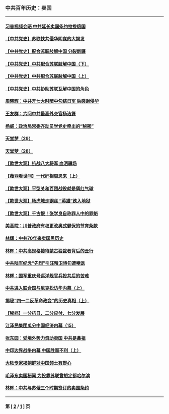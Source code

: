 ### 中共百年历史：卖国
---
#### [习普视频会晤 中共延长卖国条约拉拢俄国](../../pages/nf1176117/n13060971.md?12060430) 
#### [【中共党史】苏联扶共侵华阴谋的大揭发](../../pages/nf1176117/n13056050.md?12060430) 
#### [【中共党史】配合苏联肢解中国 分裂新疆](../../pages/nf1176117/n13040700.md?12060430) 
#### [【中共党史】中共配合苏联肢解中国（下）](../../pages/nf1176117/n13035660.md?12060430) 
#### [【中共党史】中共配合苏联肢解中国（上）](../../pages/nf1176117/n13030262.md?12060430) 
#### [【中共党史】中共协助苏联瓦解中国的角色](../../pages/nf1176117/n13018109.md?12060430) 
#### [周晓辉：中共开七大时暗中勾结日军 后感谢侵华](../../pages/nf1176117/n12921960.md?12060430) 
#### [王友群：六问中共最高外交官杨洁篪](../../pages/nf1176117/n12836495.md?12060430) 
#### [杨威：政治局常委齐动员学党史牵出的“秘密”](../../pages/nf1176117/n12764642.md?12060430) 
#### [天堂梦（29）](../../pages/nf1176117/n12408465.md?12060430) 
#### [天堂梦（28）](../../pages/nf1176117/n12408309.md?12060430) 
#### [【欺世大观】抗战八大将军 血洒疆场](../../pages/nf1176117/n12357044.md?12060430) 
#### [【薇羽看世间】一代奸相周恩来（上）](../../pages/nf1176117/n12401109.md?12060430) 
#### [【欺世大观】平型关和百团战役就是俩红气球](../../pages/nf1176117/n12359157.md?12060430) 
#### [【欺世大观】杨虎城走钢丝 “英雄”跌入地狱](../../pages/nf1176117/n12358840.md?12060430) 
#### [【欺世大观】千古恨！张学良自称罪人中的罪魁](../../pages/nf1176117/n12358629.md?12060430) 
#### [美高院：川普政府有权更改奥式健保的节育条款](../../pages/nf1176117/n12242171.md?12060430) 
#### [林辉：中共70年来卖国黑历史](../../pages/nf1176117/n11552181.md?12060430) 
#### [林辉：中共高规格接待蒙古独裁者背后的丑行](../../pages/nf1176117/n11225005.md?12060430) 
#### [中共陆军纪念“先烈”引汪精卫诗句遭嘲讽](../../pages/nf1176117/n11153345.md?12060430) 
#### [林辉：国军重庆号巡洋舰官兵投共后的苦难](../../pages/nf1176117/n10997801.md?12060430) 
#### [中共进入联合国与尼克松访华内幕（上）](../../pages/nf1176117/n10138788.md?12060430) 
#### [揭秘“四一二反革命政变”的历史真相（上）](../../pages/nf1176117/n9996650.md?12060430) 
#### [【秘档】一分抗日、二分应付、七分发展](../../pages/nf1176117/n9331484.md?12060430) 
#### [江泽民集团瓜分中国经济内幕（15）](../../pages/nf1176117/n9268584.md?12060430) 
#### [张东园：受境外势力资助卖国 中共是鼻祖](../../pages/nf1176117/n9272480.md?12060430) 
#### [中印边界战争内幕 中国胜而不利（上）](../../pages/nf1176117/n9252458.md?12060430) 
#### [大陆专家揭朝鲜对中国领土有野心](../../pages/nf1176117/n9074056.md?12060430) 
#### [毛泽东卖国秘闻 为投靠苏联曾想定都哈尔滨](../../pages/nf1176117/n9058631.md?12060430) 
#### [林辉：中共与苏俄三个时期签订的卖国条约](../../pages/nf1176117/n9036062.md?12060430) 

---
#### 第 [ [2](./2.md?12060430) / [1](./1.md?12060430) ] 页
